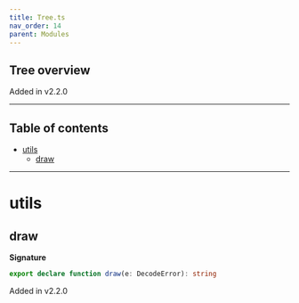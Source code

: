 ```yaml
---
title: Tree.ts
nav_order: 14
parent: Modules
---
```


## Tree overview

Added in v2.2.0

---

<h2 class="text-delta">Table of contents</h2>

- [utils](#utils)
  - [draw](#draw)

---

# utils

## draw

**Signature**

```ts
export declare function draw(e: DecodeError): string
```

Added in v2.2.0
